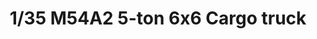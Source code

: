 ---
layout: product
title: "1/35 M54A2 5-ton 6x6 Cargo truck"
price: "TBA" 
desc: "Maketa"
img_path: "/assets/img/AFV35300.webp"
brand: "N/A"
available: false
special_offer: false
new: false
soon: false
cat: "010000"
subcat: "015100"
subsubcat: "0N/A"
sifra: "AFV35300"
popular: false
spec: false
---